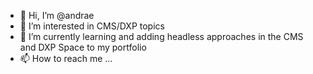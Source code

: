 - 👋 Hi, I’m @andrae
- 👀 I’m interested in CMS/DXP topics
- 🌱 I’m currently learning and adding headless approaches in the CMS and DXP Space to my portfolio
- 📫 How to reach me ...


<!--- - 💞️ I’m looking to collaborate on ... --->

<!---
andrae/andrae is a ✨ special ✨ repository because its `README.md` (this file) appears on your GitHub profile.
You can click the Preview link to take a look at your changes.
--->
